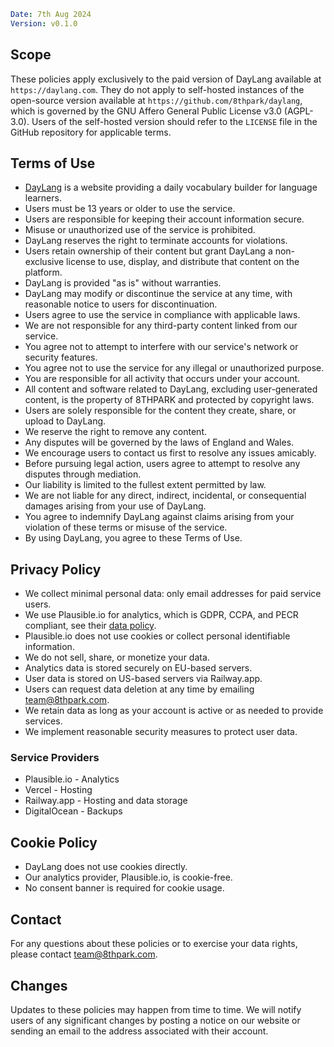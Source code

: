 ```yaml
Date: 7th Aug 2024
Version: v0.1.0
```

## Scope

These policies apply exclusively to the paid version of DayLang available at `https://daylang.com`.
They do not apply to self-hosted instances of the open-source version available at
`https://github.com/8thpark/daylang`, which is governed by the GNU Affero General Public License v3.0
(AGPL-3.0). Users of the self-hosted version should refer to the `LICENSE` file in the GitHub
repository for applicable terms.

## Terms of Use

- [DayLang](https://daylang.com) is a website providing a daily vocabulary builder for language
  learners.
- Users must be 13 years or older to use the service.
- Users are responsible for keeping their account information secure.
- Misuse or unauthorized use of the service is prohibited.
- DayLang reserves the right to terminate accounts for violations.
- Users retain ownership of their content but grant DayLang a non-exclusive license to use, display,
  and distribute that content on the platform.
- DayLang is provided "as is" without warranties.
- DayLang may modify or discontinue the service at any time, with reasonable notice to users for
  discontinuation.
- Users agree to use the service in compliance with applicable laws.
- We are not responsible for any third-party content linked from our service.
- You agree not to attempt to interfere with our service's network or security features.
- You agree not to use the service for any illegal or unauthorized purpose.
- You are responsible for all activity that occurs under your account.
- All content and software related to DayLang, excluding user-generated content, is the property of
  8THPARK and protected by copyright laws.
- Users are solely responsible for the content they create, share, or upload to DayLang.
- We reserve the right to remove any content.
- Any disputes will be governed by the laws of England and Wales.
- We encourage users to contact us first to resolve any issues amicably.
- Before pursuing legal action, users agree to attempt to resolve any disputes through mediation.
- Our liability is limited to the fullest extent permitted by law.
- We are not liable for any direct, indirect, incidental, or consequential damages arising from your
  use of DayLang.
- You agree to indemnify DayLang against claims arising from your violation of these terms or misuse
  of the service.
- By using DayLang, you agree to these Terms of Use.

## Privacy Policy

- We collect minimal personal data: only email addresses for paid service users.
- We use Plausible.io for analytics, which is GDPR, CCPA, and PECR compliant, see their
  [data policy](https://plausible.io/data-policy).
- Plausible.io does not use cookies or collect personal identifiable information.
- We do not sell, share, or monetize your data.
- Analytics data is stored securely on EU-based servers.
- User data is stored on US-based servers via Railway.app.
- Users can request data deletion at any time by emailing team@8thpark.com.
- We retain data as long as your account is active or as needed to provide services.
- We implement reasonable security measures to protect user data.

### Service Providers

- Plausible.io - Analytics
- Vercel - Hosting
- Railway.app - Hosting and data storage
- DigitalOcean - Backups

## Cookie Policy

- DayLang does not use cookies directly.
- Our analytics provider, Plausible.io, is cookie-free.
- No consent banner is required for cookie usage.

## Contact

For any questions about these policies or to exercise your data rights, please contact
team@8thpark.com.

## Changes

Updates to these policies may happen from time to time. We will notify users of any significant
changes by posting a notice on our website or sending an email to the address associated with their
account.
